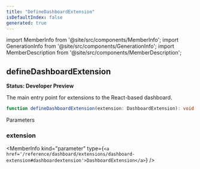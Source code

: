 ```yaml
---
title: "DefineDashboardExtension"
isDefaultIndex: false
generated: true
---
```

<!-- This file was generated from the Vendure source. Do not modify. Instead, re-run the "docs:build" script -->
import MemberInfo from '@site/src/components/MemberInfo';
import GenerationInfo from '@site/src/components/GenerationInfo';
import MemberDescription from '@site/src/components/MemberDescription';


## defineDashboardExtension

<GenerationInfo sourceFile="packages/dashboard/src/lib/framework/extension-api/define-dashboard-extension.ts" sourceLine="36" packageName="@vendure/dashboard" since="3.3.0" />

**Status: Developer Preview**

The main entry point for extensions to the React-based dashboard.

```ts title="Signature"
function defineDashboardExtension(extension: DashboardExtension): void
```
Parameters

### extension

<MemberInfo kind="parameter" type={`<a href='/reference/dashboard/extensions/dashboard-extension#dashboardextension'>DashboardExtension</a>`} />

